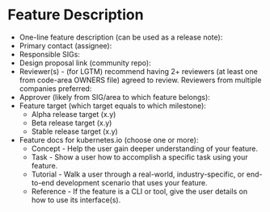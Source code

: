 # Feature Description
- One-line feature description (can be used as a release note):
- Primary contact (assignee):
- Responsible SIGs:
- Design proposal link (community repo):
- Reviewer(s) - (for LGTM) recommend having 2+ reviewers (at least one from code-area OWNERS file) agreed to review. Reviewers from multiple companies preferred:
- Approver (likely from SIG/area to which feature belongs):
- Feature target (which target equals to which milestone):
  - Alpha release target (x.y)
  - Beta release target (x.y)
  - Stable release target (x.y)
- Feature docs for kubernetes.io (choose one or more):
  - Concept - Help the user gain deeper understanding of your feature.
  - Task - Show a user how to accomplish a specific task using your feature.
  - Tutorial - Walk a user through a real-world, industry-specific, or end-to-end development scenario that uses your feature.
  - Reference - If the feature is a CLI or tool, give the user details on how to use its interface(s).
